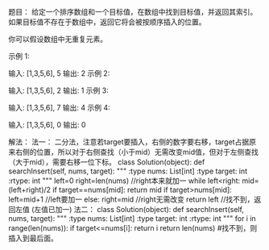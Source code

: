 题目：
给定一个排序数组和一个目标值，在数组中找到目标值，并返回其索引。如果目标值不存在于数组中，返回它将会被按顺序插入的位置。

你可以假设数组中无重复元素。

示例 1:

输入: [1,3,5,6], 5
输出: 2
示例 2:

输入: [1,3,5,6], 2
输出: 1
示例 3:

输入: [1,3,5,6], 7
输出: 4
示例 4:

输入: [1,3,5,6], 0
输出: 0

解法：
法一：
二分法，注意若target要插入，右侧的数字要右移，target占据原来右侧的位置，所以对于右侧查找（小于mid）无需改变mid值，但对于左侧查找（大于mid），需要右移一位下标。
class Solution(object):
    def searchInsert(self, nums, target):
        """
        :type nums: List[int]
        :type target: int
        :rtype: int
        """
        left=0
        right=len(nums) //right本来就加一
        while left<right:
            mid=(left+right)/2
            if target==nums[mid]:
                return mid
            if target>nums[mid]:
                left=mid+1 //left要加一
            else:
                right=mid //right无需改变
        return left //找不到，返回左值 (左值已加一)
法二：
class Solution(object):
    def searchInsert(self, nums, target):
        """
        :type nums: List[int]
        :type target: int
        :rtype: int
        """
		for i in range(len(nums)):
		            if target<=nums[i]:
		                return i
		return len(nums)  #找不到，则插入到最后面。
